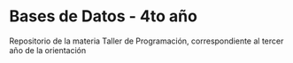 # Bases de Datos - 4to año
Repositorio de la materia Taller de Programación, correspondiente al tercer año de la orientación
